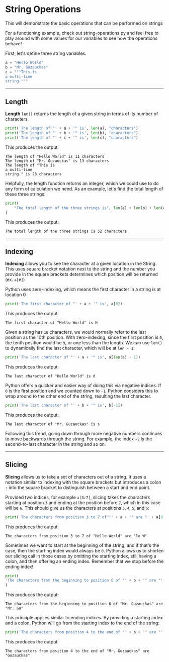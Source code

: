 # String Operations

This will demonstrate the basic operations that can be performed on strings

For a functioning example, check out string-operations.py and feel free to play around with some values for our variables to see how the operations behave!

First, let's define three string variables:

```python
a = "Hello World"
b = "Mr. Guzauckas"
c = """This is
a multi-line
string."""
```

---

## Length

**Length** `len()` returns the length of a given string in terms of its number of characters.

```python
print('The length of "' + a + '" is', len(a), "characters")
print('The length of "' + b + '" is', len(b), "characters")
print('The length of "' + c + '" is', len(c), "characters")
```

This produces the output:

```
The length of "Hello World" is 11 characters
The length of "Mr. Guzauckas" is 13 characters
The length of "This is
a multi-line
string." is 28 characters
```

Helpfully, the length function returns an integer, which we could use to do any form of calculation we need. As an example, let's find the total length of these three strings:

```python
print(
    "The total length of the three strings is", len(a) + len(b) + len(c), "characters"
)
```

This produces the output:

```
The total length of the three strings is 52 characters
```

---

## Indexing

**Indexing** allows you to see the character at a given location in the String. This uses square bracket notation next to the string and the number you provide in the square brackets determines which position will be returned (ex. `a[#]`)

Python uses zero-indexing, which means the first character in a string is at location 0

```python
print('The first character of "' + a + '" is', a[0])
```

This produces the output:

```
The first character of "Hello World" is H
```

Given a string has `10` characters, we would normally refer to the last position as the 10th position. With zero-indexing, since the first position is `0`, the tenth position would be `9`, or one less than the length. We can use `len()` to dynamically find the last character, which will be at `len - 1`:

```python
print('The last character of "' + a + '" is', a[len(a) - 1])
```

This produces the output:

```
The last character of "Hello World" is d
```

Python offers a quicker and easier way of doing this via negative indices. If `0` is the first position and we counted down to `-1`, Python considers this to wrap around to the other end of the string, resulting the last character.

```python
print('The last character of "' + b + '" is', b[-1])
```

This produces the output:

```
The last character of "Mr. Guzauckas" is s
```

Following this trend, going down through more negative numbers continues to move backwards through the string. For example, the index `-2` is the second-to-last character in the string and so on.

---

## Slicing

**Slicing** allows us to take a set of characters out of a string. It uses a notation similar to indexing with the square brackets but introduces a colon `:` into the square bracket to distinguish between a start and end point.

Provided two indices, for example `a[3:7]`, slicing takes the characters starting at position `3` and ending at the position before `7`, which in this case will be `6`. This should give us the characters at positions `3`, `4`, `5`, and `6`:

```python
print('The characters from position 3 to 7 of "' + a + '" are "' + a[3:7] + '"')
```

This produces the output:

```
The characters from position 3 to 7 of "Hello World" are "lo W"
```

Sometimes we want to start at the beginning of the string, and if that's the case, then the starting index would always be `0`. Python allows us to shorten our slicing call in those cases by omitting the starting index, still having a colon, and then offering an ending index. Remember that we stop before the ending index!

```python
print(
'The characters from the beginning to position 6 of "' + b + '" are "' + b[:6] + '"'
)
```

This produces the output:

```
The characters from the beginning to position 6 of "Mr. Guzauckas" are "Mr. Gu"
```

This principle applies similar to ending indices. By providing a starting index and a colon, Python will go from the starting index to the end of the string:

```python
print('The characters from position 4 to the end of "' + b + '" are "' + b[4:] + '"')
```

This produces the output:

```
The characters from position 4 to the end of "Mr. Guzauckas" are "Guzauckas"
```
